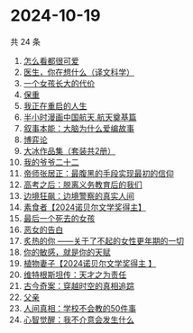 # 2024-10-19

共 24 条

<!-- BEGIN WEREAD -->
<!-- 最后更新时间 2024-10-19 23:13:32 +0800 -->
1. [怎么看都很可爱](https://weread.qq.com/web/bookDetail/58632340813ab9455g014db0)
1. [医生，你在想什么（译文科学）](https://weread.qq.com/web/bookDetail/42e32f30813ab8065g014886)
1. [一个女孩长大的代价](https://weread.qq.com/web/bookDetail/1ec32a00813ab943dg01681b)
1. [保重](https://weread.qq.com/web/bookDetail/35a32880813ab7295g0177de)
1. [我正在重启的人生](https://weread.qq.com/web/bookDetail/19232860813ab943ag0112b4)
1. [半小时漫画中国航天.航天奠基篇](https://weread.qq.com/web/bookDetail/370328f0813ab945bg011467)
1. [叙事本能：大脑为什么爱编故事](https://weread.qq.com/web/bookDetail/51a32a20813ab944bg0122ed)
1. [博弈论](https://weread.qq.com/web/bookDetail/86a32490718ea51d86a0045)
1. [大冰作品集（套装共2册）](https://weread.qq.com/web/bookDetail/3963244072550e063962006)
1. [我的爷爷二十二](https://weread.qq.com/web/bookDetail/f4632510813ab93d6g012e40)
1. [帝师张居正：最腹黑的手段实现最初的信仰](https://weread.qq.com/web/bookDetail/125321f0813ab93c7g0113e2)
1. [高考之后：脱离义务教育后的我们](https://weread.qq.com/web/bookDetail/3ad32d70813ab9407g013150)
1. [边境狂飙：边境警察的真实人间](https://weread.qq.com/web/bookDetail/02032f10813ab943ag015dae)
1. [素食者【2024诺贝尔文学奖得主】](https://weread.qq.com/web/bookDetail/2ff32410726da6902ff40f0)
1. [最后一个死去的女孩](https://weread.qq.com/web/bookDetail/fce32e50813ab944bg013e30)
1. [恶女的告白](https://weread.qq.com/web/bookDetail/72b32170813ab945bg017ab8)
1. [炙热的你 ——关于了不起的女性更年期的一切](https://weread.qq.com/web/bookDetail/f5432f40813ab7c54g01906d)
1. [你的敏感，就是你的天赋](https://weread.qq.com/web/bookDetail/9a732e40813ab71b8g013273)
1. [植物妻子【2024诺贝尔文学奖得主 】](https://weread.qq.com/web/bookDetail/93932ba0813ab7ab7g010a1e)
1. [维特根斯坦传：天才之为责任](https://weread.qq.com/web/bookDetail/0ea320005e3c810ea1cf0c4)
1. [古今奇案：穿越时空的真相追踪](https://weread.qq.com/web/bookDetail/bfb325c0813ab93c6g0196b2)
1. [父亲](https://weread.qq.com/web/bookDetail/c5932a1072a2add9c59b123)
1. [人间真相：学校不会教的50件事](https://weread.qq.com/web/bookDetail/496329f0813ab93c7g0109c4)
1. [心智觉醒：我不介意会发生什么](https://weread.qq.com/web/bookDetail/6f732540813ab8437g015aeb)
<!-- END WEREAD -->